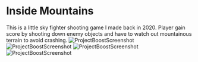 # Inside Mountains
This is a little sky fighter shooting game I made back in 2020. Player gain score by shooting down enemy objects and have to watch out mountainous terrain to avoid crashing.
![ProjectBoostScreenshot](https://user-images.githubusercontent.com/84678151/201988545-6dd975fe-def8-4dc0-8a54-12399d034588.png)
![ProjectBoostScreenshot](https://user-images.githubusercontent.com/84678151/201988562-8bcbdf40-ed73-4ed8-89b3-fbccb72bf740.png)
![ProjectBoostScreenshot](https://user-images.githubusercontent.com/84678151/201988837-19a7d1b4-64ba-4cdd-9be6-ab16afd848f0.png)
![ProjectBoostScreenshot](https://user-images.githubusercontent.com/84678151/201988857-37adc600-ee25-4cc3-9cad-cd2aa699bfad.png)
